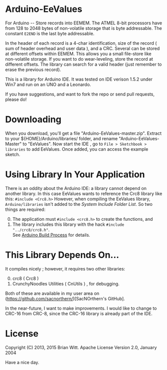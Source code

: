 # Arduino-EeValues
For Arduino -- Store records into EEMEM.  The ATMEL 8-bit processors have from 128 to 2048 bytes of non-volatile storage that is byte addressable.  The constant `E2END` is the last byte addressable.

In the header of each record is a 4-char identification, size of the record ( sum of header overhead and user data ), and a CRC.  Several can be stored at different offsets within EEMEM.  This allows you a small file-store like non-volatile storage.  If you want to do wear-leveling, store the record at different offsets.  The library can search for a valid header (just remember to erase the previous record).

This is a library for Arduino IDE.  It was tested on IDE verison 1.5.2 under Win7  and run on an UNO and a Leonardo.

If you have suggestions, and want to fork the repo or send pull requests, please do!

# Downloading
When you download, you'll get a file "Arduino-EeValues-master.zip".  Extract to your ${HOME}/Arduino/libraries/ folder, and rename  "Arduino-EeValues-Master" to "EeValues".  Now start the IDE , go to `File > Sketchbook > libraries` to add EeValues.  Once added, you can access the example sketch.

# Using Library In Your Application
There is an oddity about the Arduino IDE: a library cannot depend on another library.  In this case EeValues wants to reference the Crc8 library like this:
`#include <Crc8.h>`
However, when compiling the EeValues library, `Arduino/libraries` isn't added to the *System Include Folder List*.  So two things are required:

0. The application must `#include <crc8.h>` to create the functions, and
0. The library includes this library with the hack `#include "../crc8/crc8.h"`.  
See [Arduino Build Process](https://code.google.com/p/arduino/wiki/BuildProcess) for details.


# This Library Depends On...
It compiles nicely ; however, it requires two other libraries:

0. crc8 ( Crc8 )
0. CrunchyNoodles Utilities ( CnUtils ) , for debugging.

Both of these are available in my user area on (https://github.com/sacnorthern/)[SacNOrthern's GitHub].

In the near-future, I want to make improvements.  I would like to change to CRC-16 from CRC-8, since the CRC-16 library is already  part of the IDE.


# License
Copyright (C) 2013, 2015 Brian Witt.
Apache License Version 2.0, January 2004 


Have a nice day.

